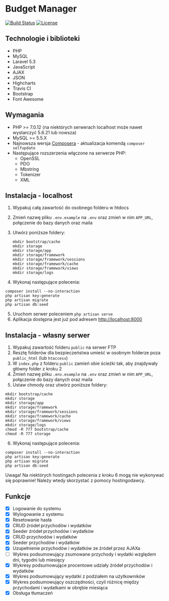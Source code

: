 # Budget Manager

[![Build Status](https://travis-ci.com/Saibamen/Budget-Manager.svg?token=aGxL6XsgiKL8Ss4SGZve&branch=master)](https://travis-ci.com/Saibamen/Budget-Manager)
[![License](https://poser.pugx.org/laravel/framework/license.svg)](https://packagist.org/packages/laravel/framework)

## Technologie i biblioteki

- PHP
- MySQL
- Laravel 5.3
- JavaScript
- AJAX
- JSON
- Highcharts
- Travis CI
- Bootstrap
- Font Awesome

## Wymagania

- PHP >= 7.0.12 (na niektórych serwerach localhost może nawet wystarczyć 5.6.21 lub nowsza)
- MySQL >= 5.5.X
- Najnowsza wersja [Composera](https://getcomposer.org/) - aktualizacja komendą `composer selfupdate`
- Następujące rozszerzenia włączone na serwerze PHP:
  - OpenSSL
  - PDO
  - Mbstring
  - Tokenizer
  - XML

## Instalacja - localhost

1. Wypakuj całą zawartość do osobnego folderu w htdocs
2. Zmień nazwę pliku `.env.example` na `.env` oraz zmień w nim `APP_URL`, połączenie do bazy danych oraz maila
3. Utwórz poniższe foldery:

   ```
   mkdir bootstrap/cache
   mkdir storage
   mkdir storage/app
   mkdir storage/framework
   mkdir storage/framework/sessions
   mkdir storage/framework/cache
   mkdir storage/framework/views
   mkdir storage/logs
   ```
   
4. Wykonaj następujące polecenia:

  ```
  composer install --no-interaction
  php artisan key:generate
  php artisan migrate
  php artisan db:seed
  ```

5. Uruchom serwer poleceniem `php artisan serve`
6. Aplikacja dostępna jest już pod adresem [http://localhost:8000](http://localhost:8000)

## Instalacja - własny serwer

1. Wypakuj zawartość folderu `public` na serwer FTP
2. Resztę folderów dla bezpieczeństwa umieść w osobnym folderze poza `public_html` (lub `htaccess`)
3. W `index.php` z folderu `public` zamień obie ścieżki tak, aby znajdywały główny folder z kroku 2
4. Zmień nazwę pliku `.env.example` na `.env` oraz zmień w nim `APP_URL`, połączenie do bazy danych oraz maila
5. Ustaw chmody oraz utwórz poniższe foldery:

  ```
  mkdir bootstrap/cache
  mkdir storage
  mkdir storage/app
  mkdir storage/framework
  mkdir storage/framework/sessions
  mkdir storage/framework/cache
  mkdir storage/framework/views
  mkdir storage/logs
  chmod -R 777 bootstrap/cache
  chmod -R 777 storage
  ```

6. Wykonaj następujące polecenia:

  ```
  composer install --no-interaction
  php artisan key:generate
  php artisan migrate
  php artisan db:seed
  ```
  
Uwaga! Na niektórych hostingach polecenia z kroku 6 mogą nie wykonywać się poprawnie! Należy wtedy skorzystać z pomocy hostingodawcy.

## Funkcje

- [x] Logowanie do systemu
- [x] Wylogowanie z systemu
- [x] Resetowanie hasła
- [x] CRUD źródeł przychodów i wydatków
- [x] Seeder źródeł przychodów i wydatków
- [x] CRUD przychodów i wydatków
- [x] Seeder przychodów i wydatków
- [x] Uzupełnienie przychodów i wydatków ze źródeł przez AJAXa
- [ ] Wykres podsumowujący zsumowane przychody i wydatki względem dni, tygodni lub miesięcy
- [x] Wykresy podsumowujące procentowe udziały źródeł przychodów i wydatków
- [x] Wykres podsumowujący wydatki z podziałem na użytkowników
- [x] Wykres podsumowujący oszczędności, czyli różnicę między przychodami i wydatkami w obrębie miesiąca
- [x] Obsługa tłumaczeń

